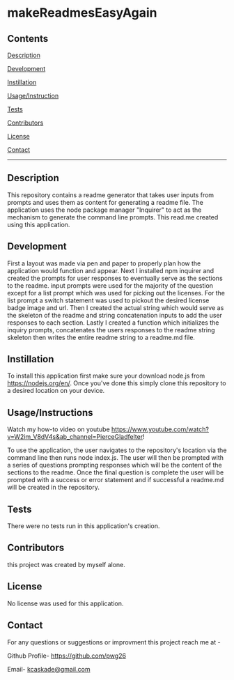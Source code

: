 # makeReadmesEasyAgain  

## Contents  
[Description](#Description) 
 
[Development](#Development) 

[Instillation](#Instillation)

[Usage/Instruction](#Usage)

[Tests](#Tests)

[Contributors](#Contributors)

[License](#License)

[Contact](#Contact)


*  *  *  *  *

## Description
This repository contains a readme generator that takes user inputs from prompts and uses them as content for generating a readme file. The application uses the node package manager "Inquirer" to act as the mechanism to generate the command line prompts. This read.me created using this application.


## Development
First a layout was made via pen and paper to properly plan how the application would function and appear. Next I installed npm inquirer and created the prompts for user responses to eventually serve as the sections to the readme. input prompts were used for the majority of the question except for a list prompt which was used for picking out the licenses. For the list prompt a switch statement was used to pickout the desired license badge image and url. Then I created the actual string which would serve as the skeleton of the readme and string concatenation inputs to add the user responses to each section. Lastly I created a function which initializes the inquiry prompts, concatenates the users responses to the readme string skeleton then writes the entire readme string to a readme.md file.


## Instillation
To install this application first make sure your download node.js from https://nodejs.org/en/. Once you've done this simply clone this repository to a desired location on your device.


## Usage/Instructions
Watch my how-to video on youtube https://www.youtube.com/watch?v=W2im_V8dV4s&ab_channel=PierceGladfelter! 

To use the application, the user navigates to the repository's location via the command line then runs node index.js. The user will then be prompted with a series of questions prompting responses which will be the content of the sections to the readme. Once the final question is complete the user will be prompted with a success or error statement and if successful a readme.md will be created in the repository.


## Tests
There were no tests run in this application's creation.


## Contributors
this project was created by myself alone.


## License
No license was used for this application.


## Contact
For any questions or suggestions or improvment this project reach me at  -

Github Profile-  https://github.com/pwg26 

Email- kcaskade@gmail.com




